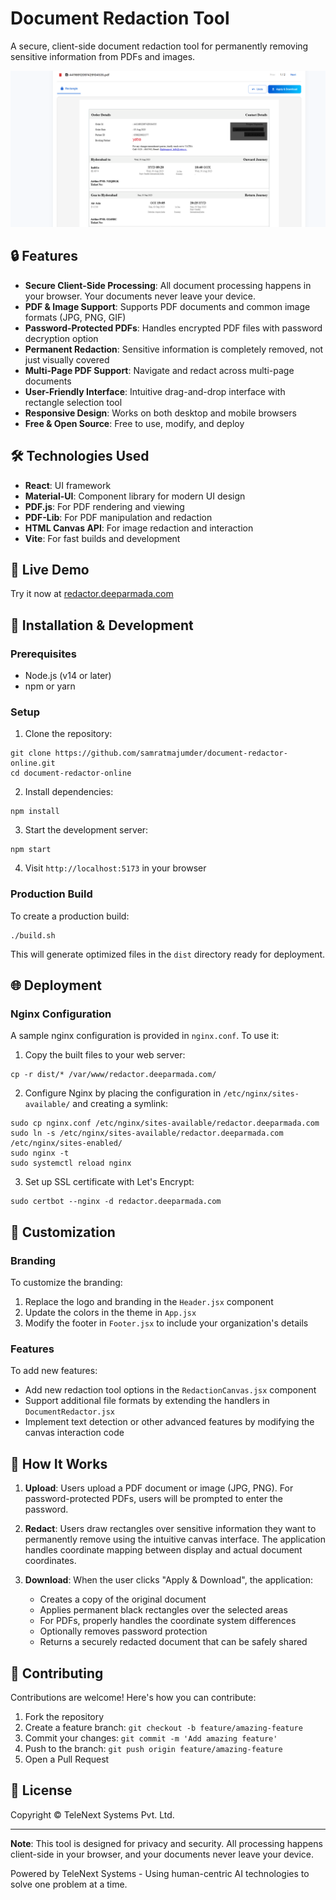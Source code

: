 # Document Redaction Tool

A secure, client-side document redaction tool for permanently removing sensitive information from PDFs and images.

![Document Redaction Tool](./screenshot.png)

## 🔒 Features

- **Secure Client-Side Processing**: All document processing happens in your browser. Your documents never leave your device.
- **PDF & Image Support**: Supports PDF documents and common image formats (JPG, PNG, GIF)
- **Password-Protected PDFs**: Handles encrypted PDF files with password decryption option
- **Permanent Redaction**: Sensitive information is completely removed, not just visually covered
- **Multi-Page PDF Support**: Navigate and redact across multi-page documents
- **User-Friendly Interface**: Intuitive drag-and-drop interface with rectangle selection tool
- **Responsive Design**: Works on both desktop and mobile browsers
- **Free & Open Source**: Free to use, modify, and deploy

## 🛠️ Technologies Used

- **React**: UI framework
- **Material-UI**: Component library for modern UI design
- **PDF.js**: For PDF rendering and viewing
- **PDF-Lib**: For PDF manipulation and redaction
- **HTML Canvas API**: For image redaction and interaction
- **Vite**: For fast builds and development

## 🚀 Live Demo

Try it now at [redactor.deeparmada.com](https://redactor.deeparmada.com)

## 🧰 Installation & Development

### Prerequisites

- Node.js (v14 or later)
- npm or yarn

### Setup

1. Clone the repository:
```
git clone https://github.com/samratmajumder/document-redactor-online.git
cd document-redactor-online
```

2. Install dependencies:
```
npm install
```

3. Start the development server:
```
npm start
```

4. Visit `http://localhost:5173` in your browser

### Production Build

To create a production build:

```
./build.sh
```

This will generate optimized files in the `dist` directory ready for deployment.

## 🌐 Deployment

### Nginx Configuration

A sample nginx configuration is provided in `nginx.conf`. To use it:

1. Copy the built files to your web server:
```
cp -r dist/* /var/www/redactor.deeparmada.com/
```

2. Configure Nginx by placing the configuration in `/etc/nginx/sites-available/` and creating a symlink:
```
sudo cp nginx.conf /etc/nginx/sites-available/redactor.deeparmada.com
sudo ln -s /etc/nginx/sites-available/redactor.deeparmada.com /etc/nginx/sites-enabled/
sudo nginx -t
sudo systemctl reload nginx
```

3. Set up SSL certificate with Let's Encrypt:
```
sudo certbot --nginx -d redactor.deeparmada.com
```

## 🔧 Customization

### Branding

To customize the branding:

1. Replace the logo and branding in the `Header.jsx` component
2. Update the colors in the theme in `App.jsx`
3. Modify the footer in `Footer.jsx` to include your organization's details

### Features

To add new features:

- Add new redaction tool options in the `RedactionCanvas.jsx` component
- Support additional file formats by extending the handlers in `DocumentRedactor.jsx`
- Implement text detection or other advanced features by modifying the canvas interaction code

## 📝 How It Works

1. **Upload**: Users upload a PDF document or image (JPG, PNG). For password-protected PDFs, users will be prompted to enter the password.

2. **Redact**: Users draw rectangles over sensitive information they want to permanently remove using the intuitive canvas interface. The application handles coordinate mapping between display and actual document coordinates.

3. **Download**: When the user clicks "Apply & Download", the application:
   - Creates a copy of the original document
   - Applies permanent black rectangles over the selected areas
   - For PDFs, properly handles the coordinate system differences
   - Optionally removes password protection
   - Returns a securely redacted document that can be safely shared

## 🤝 Contributing

Contributions are welcome! Here's how you can contribute:

1. Fork the repository
2. Create a feature branch: `git checkout -b feature/amazing-feature`
3. Commit your changes: `git commit -m 'Add amazing feature'`
4. Push to the branch: `git push origin feature/amazing-feature`
5. Open a Pull Request

## 📜 License

Copyright © TeleNext Systems Pvt. Ltd.

---

**Note**: This tool is designed for privacy and security. All processing happens client-side in your browser, and your documents never leave your device.

Powered by TeleNext Systems - Using human-centric AI technologies to solve one problem at a time.